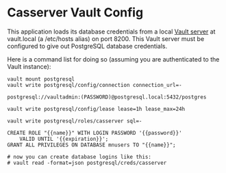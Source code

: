 Casserver Vault Config
======================

This application loads its database credentials from a local 
[Vault server](https://vaultproject.io/) at vault.local (a /etc/hosts alias) 
on port 8200. This Vault server must be configured to give out PostgreSQL
database credentials.

Here is a command list for doing so (assuming you are authenticated to the
Vault instance):

```
vault mount postgresql
vault write postgresql/config/connection connection_url=-

postgresql://vaultadmin:(PASSWORD)@postgresql.local:5432/postgres

vault write postgresql/config/lease lease=1h lease_max=24h

vault write postgresql/roles/casserver sql=-

CREATE ROLE "{{name}}" WITH LOGIN PASSWORD '{{password}}' 
    VALID UNTIL '{{expiration}}'; 
GRANT ALL PRIVILEGES ON DATABASE mnusers TO "{{name}}";

# now you can create database logins like this:
# vault read -format=json postgresql/creds/casserver
```
